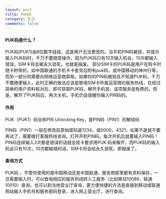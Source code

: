 ```yaml
---
layout: post
title: PUK码
category: 生活
comments: false
---
```

#### PUK码是什么？
PUK码(PUK1)由8位数字组成，这是用户无法更改的。当手机PIN码被锁，并提示输入PUK码时，千万不要随意操作，因为PUK码只有10次输入机会，10次都输入错误，SIM卡将会被永久锁死，也就是报废。
部分SIM卡的PUK码是用户在购卡时随卡附带的，如中国联通的手机卡卡套背后附有puk码，或中国移动的神州行等，而另一部分则需要向网络运营商索取。如果你的PIN码被锁且不知道PUK码，千万不要随便输入，此时正确的做法应该是致电SIM卡所属运营商的服务热线，在经过简单的用户资料核对后，即可获取PUK码，解开手机锁，该项服务是免费的。但是，解开了PUK码后，再次关机，手机仍会提醒你输入PIN码的。 

#### 作用
PUK（PUK1）码全称PIN Unlocking Key，是PIN码（PIN1）的解锁码

PIN码（PIN1）一般在修改前原始密码是1234，或0000，4321，如果不是就不要再试了，需要拨打客服热线咨询。打开开机PIN码，每次开机后就要输入PIN码！PIN码连续输入3次都是错误的话就会锁卡要求用PUK 码来解开，而PUK码的输入机会只有10次，10次都输错的话，SIM卡将会给永久锁死，即报废了。 

#### 查询方式
PUK码 ，不管你使用的是中国移动还是中国联通，服务商那里都有资料保存，一旦需要输入时，可以致电相应的服务热线转人工服务（比如移动10086，联通10010）查询，也可以到当地营业厅查询，更方便快捷的方法是直接到移动或联通网站输入手机号和服务密码登录，进入网上营业厅，进行查询。
